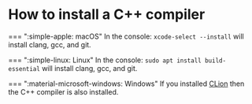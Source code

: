 
# How to install a C++ compiler


=== ":simple-apple: macOS"
    In the console: `xcode-select --install` will install clang, gcc, and git.


=== ":simple-linux: Linux"
    In the console: `sudo apt install build-essential` will install clang, gcc, and git.
    

=== ":material-microsoft-windows: Windows"
    If you installed [CLion](https://www.jetbrains.com/help/clion/quick-tutorial-on-configuring-clion-on-windows.html) then the C++ compiler is also installed.